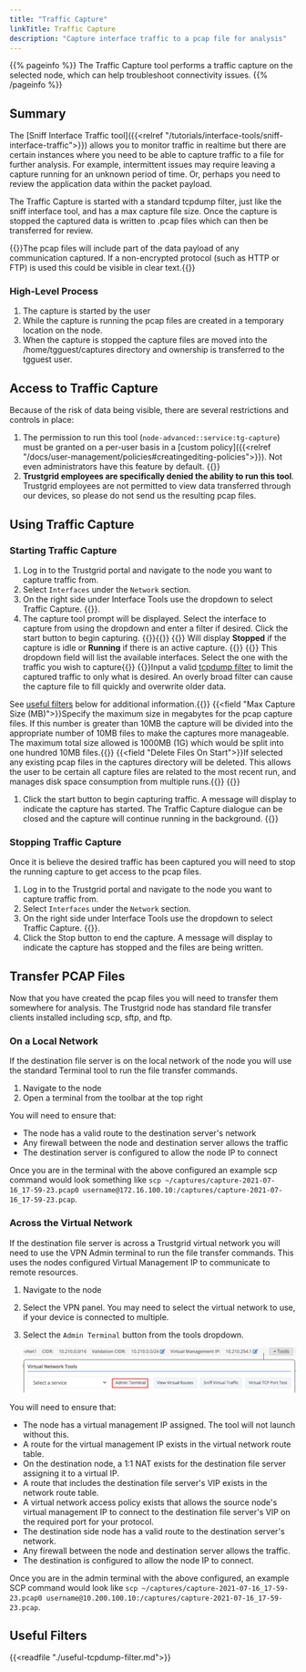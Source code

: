```yaml
---
title: "Traffic Capture"
linkTitle: Traffic Capture
description: "Capture interface traffic to a pcap file for analysis"
---
```


{{% pageinfo %}}
The Traffic Capture tool performs a traffic capture on the selected node, which can help troubleshoot connectivity issues.
{{% /pageinfo %}}

## Summary

The [Sniff Interface Traffic tool]({{<relref "/tutorials/interface-tools/sniff-interface-traffic">}}) allows you to monitor traffic in realtime but there are certain instances where you need to be able to capture traffic to a file for further analysis. For example, intermittent issues may require leaving a capture running for an unknown period of time. Or, perhaps you need to review the application data within the packet payload.

The Traffic Capture is started with a standard tcpdump filter, just like the sniff interface tool, and has a max capture file size. Once the capture is stopped the captured data is written to .pcap files which can then be transferred for review.

{{<alert color="warning">}}The pcap files will include part of the data payload of any communication captured. If a non-encrypted protocol (such as HTTP or FTP) is used this could be visible in clear text.{{</alert>}}

### High-Level Process
1. The capture is started by the user
1. While the capture is running the pcap files are created in a temporary location on the node.
1. When the capture is stopped the capture files are moved into the /home/tgguest/captures directory and ownership is transferred to the tgguest user.


## Access to Traffic Capture
Because of the risk of data being visible, there are several restrictions and controls in place:

1. The permission to run this tool (`node-advanced::service:tg-capture`) must be granted on a per-user basis in a [custom policy]({{<relref "/docs/user-management/policies#creatingediting-policies">}}). Not even administrators have this feature by default. {{<tgimg src="pcap-permissions.png" width="90%" caption="Example policy with tg-capture allowed">}}
1. **Trustgrid employees are specifically denied the ability to run this tool**. Trustgrid employees are not permitted to view data transferred through our devices, so please do not send us the resulting pcap files.

## Using Traffic Capture 
### Starting Traffic Capture
1. Log in to the Trustgrid portal and navigate to the node you want to capture traffic from.
1. Select `Interfaces` under the `Network` section. 
1. On the right side under Interface Tools use the dropdown to select Traffic Capture. {{<tgimg src="capture-dropdown.png" width="85%">}}.
1. The capture tool prompt will be displayed. Select the interface to capture from using the dropdown and enter a filter if desired. Click the start button to begin capturing. {{<tgimg src="capture-prompt.png" width="75%" caption="Traffic Capture management popup">}}{{<fields>}}
{{<field Status>}} Will display **Stopped** if the capture is idle or **Running** if there is an active capture. {{</field>}}
{{<field Interface>}} This dropdown field will list the available interfaces. Select the one with the traffic you wish to capture{{</field>}}
{{<field Filter>}}Input a valid [tcpdump filter](https://www.tcpdump.org/manpages/pcap-filter.7.html) to limit the captured traffic to only what is desired. An overly broad filter can cause the capture file to fill quickly and overwrite older data. 

See [useful filters](#useful-filters) below for additional information.{{</field>}}
{{<field "Max Capture Size (MB)">}}Specify the maximum size in megabytes for the pcap capture files. If this number is greater than 10MB the capture will be divided into the appropriate number of 10MB files to make the captures more manageable.  The maximum total size allowed is 1000MB (1G) which would be split into one hundred 10MB files.{{</field>}}
{{<field "Delete Files On Start">}}If selected any existing pcap files in the captures directory will be deleted. This allows the user to be certain all capture files are related to the most recent run, and manages disk space consumption from multiple runs.{{</fields>}}
{{</fields>}}
1. Click the start button to begin capturing traffic. A message will display to indicate the capture has started. The Traffic Capture dialogue can be closed and the capture will continue running in the background. {{<tgimg src="capture-started.png" width="75%" caption="Traffic capture started message">}}

### Stopping Traffic Capture
Once it is believe the desired traffic has been captured you will need to stop the running capture to get access to the pcap files. 

1. Log in to the Trustgrid portal and navigate to the node you want to capture traffic from.
1. Select `Interfaces` under the `Network` section. 
1. On the right side under Interface Tools use the dropdown to select Traffic Capture. {{<tgimg src="capture-dropdown.png" width="85%">}}.
1. Click the Stop button to end the capture. A message will display to indicate the capture has stopped and the files are being written.

## Transfer PCAP Files

Now that you have created the pcap files you will need to transfer them somewhere for analysis. The Trustgrid node has standard file transfer clients installed including scp, sftp, and ftp.

### On a Local Network

If the destination file server is on the local network of the node you will use the standard Terminal tool to run the file transfer commands.

1. Navigate to the node
1. Open a terminal from the toolbar at the top right

You will need to ensure that:

- The node has a valid route to the destination server's network
- Any firewall between the node and destination server allows the traffic
- The destination server is configured to allow the node IP to connect

Once you are in the terminal with the above configured an example scp command would look something like `scp ~/captures/capture-2021-07-16_17-59-23.pcap0 username@172.16.100.10:/captures/capture-2021-07-16_17-59-23.pcap`.

### Across the Virtual Network

If the destination file server is across a Trustgrid virtual network you will need to use the VPN Admin terminal to run the file transfer commands. This uses the nodes configured Virtual Management IP to communicate to remote resources.

1. Navigate to the node
1. Select the VPN panel. You may need to select the virtual network to use, if your device is connected to multiple.
1. Select the `Admin Terminal` button from the tools dropdown.

   ![img](admin-terminal.png)

You will need to ensure that:

- The node has a virtual management IP assigned. The tool will not launch without this.
- A route for the virtual management IP exists in the virtual network route table.
- On the destination node, a 1:1 NAT exists for the destination file server assigning it to a virtual IP.
- A route that includes the destination file server's VIP exists in the network route table.
- A virtual network access policy exists that allows the source node's virtual management IP to connect to the destination file server's VIP on the required port for your protocol.
- The destination side node has a valid route to the destination server's network.
- Any firewall between the node and destination server allows the traffic.
- The destination is configured to allow the node IP to connect.

Once you are in the admin terminal with the above configured, an example SCP command would look like `scp ~/captures/capture-2021-07-16_17-59-23.pcap0 username@10.200.100.10:/captures/capture-2021-07-16_17-59-23.pcap`.

## Useful Filters

{{<readfile "./useful-tcpdump-filter.md">}}